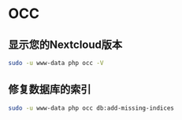 # OCC

## 显示您的Nextcloud版本

```sh
sudo -u www-data php occ -V
```

## 修复数据库的索引

```sh
sudo -u www-data php occ db:add-missing-indices
```
